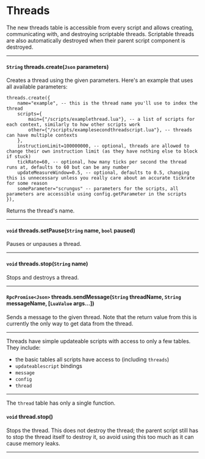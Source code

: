 
# Threads

The new threads table is accessible from every script and allows creating, communicating with, and destroying scriptable threads.
Scriptable threads are also automatically destroyed when their parent script component is destroyed.

---

#### `String` threads.create(`Json` parameters)

Creates a thread using the given parameters.
Here's an example that uses all available parameters:
```
threads.create({
    name="example", -- this is the thread name you'll use to index the thread
    scripts={
        main={"/scripts/examplethread.lua"}, -- a list of scripts for each context, similarly to how other scripts work
        other={"/scripts/examplesecondthreadscript.lua"}, -- threads can have multiple contexts
    },
    instructionLimit=100000000, -- optional, threads are allowed to change their own instruction limit (as they have nothing else to block if stuck)
    tickRate=60, -- optional, how many ticks per second the thread runs at, defaults to 60 but can be any number
    updateMeasureWindow=0.5, -- optional, defaults to 0.5, changing this is unnecessary unless you really care about an accurate tickrate for some reason
    someParameter="scrungus" -- parameters for the scripts, all parameters are accessible using config.getParameter in the scripts
}),
```
Returns the thread's name.

---

#### `void` threads.setPause(`String` name, `bool` paused)

Pauses or unpauses a thread.

---

#### `void` threads.stop(`String` name)

Stops and destroys a thread.

---

#### `RpcPromise<Json>` threads.sendMessage(`String` threadName, `String` messageName, [`LuaValue` args...])

Sends a message to the given thread. Note that the return value from this is currently the only way to get data from the thread.

---

Threads have simple updateable scripts with access to only a few tables.
They include:
 - the basic tables all scripts have access to (including `threads`)
 - `updateablescript` bindings
 - `message`
 - `config`
 - `thread`
 
---
The `thread` table has only a single function.

#### `void` thread.stop()

Stops the thread.
This does not destroy the thread; the parent script still has to stop the thread itself to destroy it, so avoid using this too much as it can cause memory leaks.

---



